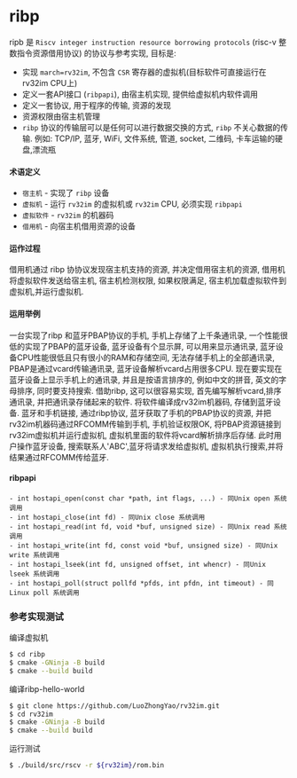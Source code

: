 # ribp

ripb 是 `Riscv integer instruction resource borrowing protocols` (risc-v 整数指令资源借用协议) 的协议与参考实现, 目标是:

  - 实现 `march=rv32im`, 不包含 `CSR` 寄存器的虚拟机(目标软件可直接运行在rv32im CPU上)
  - 定义一套API接口 (`ribpapi`), 由宿主机实现, 提供给虚拟机内软件调用
  - 定义一套协议, 用于程序的传输, 资源的发现
  - 资源权限由宿主机管理
  - `ribp` 协议的传输层可以是任何可以进行数据交换的方式, `ribp` 不关心数据的传输. 例如: TCP/IP, 蓝牙, WiFi, 文件系统, 管道, socket, 二维码, 卡车运输的硬盘,漂流瓶

#### 术语定义

  - `宿主机` - 实现了 `ribp` 设备
  - `虚拟机` - 运行 `rv32im` 的虚拟机或 `rv32im` CPU, 必须实现 `ribpapi` 
  - `虚拟软件` - `rv32im` 的机器码
  - `借用机` - 向宿主机借用资源的设备

#### 运作过程

  借用机通过 ribp 协协议发现宿主机支持的资源, 并决定借用宿主机的资源, 借用机将虚拟软件发送给宿主机, 宿主机检测权限, 如果权限满足, 宿主机加载虚拟软件到虚拟机,并运行虚拟机.
    
#### 运用举例

  一台实现了ribp 和蓝牙PBAP协议的手机, 手机上存储了上千条通讯录, 一个性能很低的实现了PBAP的蓝牙设备, 蓝牙设备有个显示屏, 可以用来显示通讯录, 蓝牙设备CPU性能很低且只有很小的RAM和存储空间, 无法存储手机上的全部通讯录, PBAP是通过vcard传输通讯录, 蓝牙设备解析vcard占用很多CPU. 现在要实现在蓝牙设备上显示手机上的通讯录, 并且是按语言排序的, 例如中文的拼音, 英文的字母排序, 同时要支持搜索. 借助ribp, 这可以很容易实现, 首先编写解析vcard,排序通讯录, 并把通讯录存储起来的软件. 将软件编译成rv32im机器码, 存储到蓝牙设备. 蓝牙和手机链接, 通过ribp协议, 蓝牙获取了手机的PBAP协议的资源, 并把rv32im机器码通过RFCOMM传输到手机, 手机验证权限OK, 将PBAP资源链接到rv32im虚拟机并运行虚拟机, 虚拟机里面的软件将vcard解析排序后存储. 此时用户操作蓝牙设备, 搜索联系人'ABC',蓝牙将请求发给虚拟机, 虚拟机执行搜索,并将结果通过RFCOMM传给蓝牙.

#### ribpapi

    - int hostapi_open(const char *path, int flags, ...) - 同Unix open 系统调用
    - int hostapi_close(int fd) - 同Unix close 系统调用
    - int hostapi_read(int fd, void *buf, unsigned size) - 同Unix read 系统调用
    - int hostapi_write(int fd, const void *buf, unsigned size) - 同Unix write 系统调用
    - int hostapi_lseek(int fd, unsigned offset, int whencr) - 同Unix lseek 系统调用
    - int hostapi_poll(struct pollfd *pfds, int pfdn, int timeout) - 同 Linux poll 系统调用 

### 参考实现测试

编译虚拟机
```sh
$ cd ribp
$ cmake -GNinja -B build
$ cmake --build build
```

编译ribp-hello-world

```sh
$ git clone https://github.com/LuoZhongYao/rv32im.git
$ cd rv32im
$ cmake -GNinja -B build
$ cmake --build build
```

运行测试

```sh
$ ./build/src/rscv -r ${rv32im}/rom.bin
```
